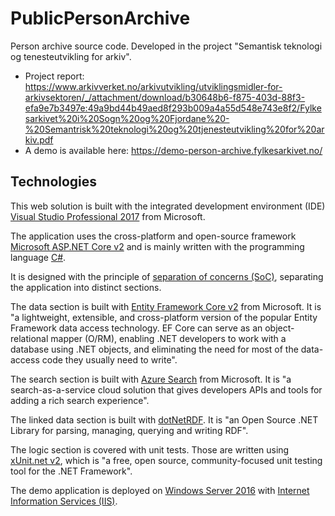 # PublicPersonArchive
Person archive source code. Developed in the project "Semantisk teknologi og tenesteutvikling for arkiv".

* Project report: https://www.arkivverket.no/arkivutvikling/utviklingsmidler-for-arkivsektoren/_/attachment/download/b30648b6-f875-403d-88f3-efa9e7b3497e:49a9bd44b49aed8f293b009a4a55d548e743e8f2/Fylkesarkivet%20i%20Sogn%20og%20Fjordane%20-%20Semantrisk%20teknologi%20og%20tjenesteutvikling%20for%20arkiv.pdf
* A demo is available here: https://demo-person-archive.fylkesarkivet.no/

## Technologies

This web solution is built with the integrated development environment (IDE) [Visual Studio Professional 2017](https://visualstudio.microsoft.com/vs/) from Microsoft.

The application uses the cross-platform and open-source framework [Microsoft ASP.NET Core v2](https://docs.microsoft.com/en-us/aspnet/core/?view=aspnetcore-2.1) and is mainly written with the programming language [C#](https://en.wikipedia.org/wiki/C_Sharp_(programming_language)).

It is designed with the principle of [separation of concerns (SoC)](https://en.wikipedia.org/wiki/Separation_of_concerns), separating the application into distinct sections.

The data section is built with [Entity Framework Core v2](https://docs.microsoft.com/en-us/ef/core/) from Microsoft. It is "a lightweight, extensible, and cross-platform version of the popular Entity Framework data access technology. EF Core can serve as an object-relational mapper (O/RM), enabling .NET developers to work with a database using .NET objects, and eliminating the need for most of the data-access code they usually need to write".

The search section is built with [Azure Search](https://docs.microsoft.com/en-us/azure/search/search-what-is-azure-search) from Microsoft. It is "a search-as-a-service cloud solution that gives developers APIs and tools for adding a rich search experience".

The linked data section is built with [dotNetRDF](https://www.dotnetrdf.org/). It is "an Open Source .NET Library for parsing, managing, querying and writing RDF".

The logic section is covered with unit tests. Those are written using [xUnit.net v2](https://xunit.github.io/), which is "a free, open source, community-focused unit testing tool for the .NET Framework".

The demo application is deployed on [Windows Server 2016](https://en.wikipedia.org/wiki/Windows_Server) with [Internet Information Services (IIS)](https://en.wikipedia.org/wiki/Internet_Information_Services).
